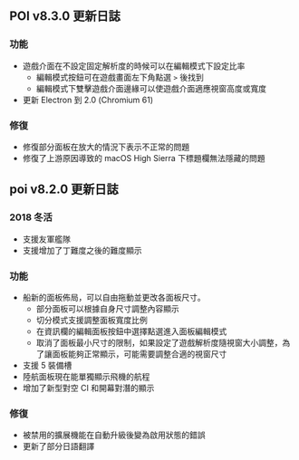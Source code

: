 ## POI v8.3.0 更新日誌
### 功能
- 遊戲介面在不設定固定解析度的時候可以在編輯模式下設定比率
  - 編輯模式按鈕可在遊戲畫面左下角點選 `>` 後找到
  - 編輯模式下雙擊遊戲介面邊緣可以使遊戲介面適應視窗高度或寬度
- 更新 Electron 到 2.0 (Chromium 61)

### 修復
- 修復部分面板在放大的情況下表示不正常的問題
- 修復了上游原因導致的 macOS High Sierra 下標題欄無法隱藏的問題

## poi v8.2.0 更新日誌
### 2018 冬活
- 支援友軍艦隊
- 支援增加了丁難度之後的難度顯示

### 功能
- 船新的面板佈局，可以自由拖動並更改各面板尺寸。
  + 部分面板可以根據自身尺寸調整內容顯示
  + 切分模式支援調整面板寬度比例
  + 在資訊欄的編輯面板按鈕中選擇點選進入面板編輯模式
  + 取消了面板最小尺寸的限制，如果設定了遊戲解析度隨視窗大小調整，為了讓面板能夠正常顯示，可能需要調整合適的視窗尺寸
- 支援 5 裝備槽
- 陸航面板現在能單獨顯示飛機的航程
- 增加了新型對空 CI 和開幕對潛的顯示

### 修復
- 被禁用的擴展機能在自動升級後變為啟用狀態的錯誤
- 更新了部分日語翻譯
